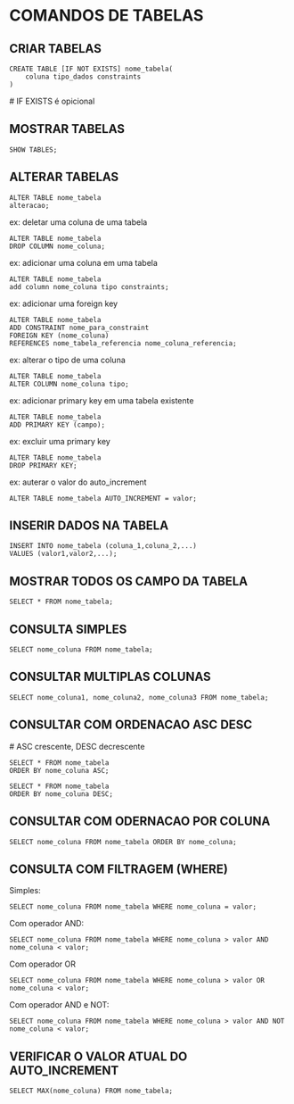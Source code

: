 # COMANDOS DE TABELAS

## CRIAR TABELAS

```
CREATE TABLE [IF NOT EXISTS] nome_tabela(
	coluna tipo_dados constraints
)
```

\# IF EXISTS é opicional


## MOSTRAR TABELAS

```
SHOW TABLES;
```

## ALTERAR TABELAS

```
ALTER TABLE nome_tabela
alteracao;
```

ex: deletar uma coluna de uma tabela

```
ALTER TABLE nome_tabela
DROP COLUMN nome_coluna;
```

ex: adicionar uma coluna em uma tabela

```
ALTER TABLE nome_tabela
add column nome_coluna tipo constraints;
```

ex: adicionar uma foreign key

```
ALTER TABLE nome_tabela
ADD CONSTRAINT nome_para_constraint
FOREIGN KEY (nome_coluna)
REFERENCES nome_tabela_referencia nome_coluna_referencia;
```

ex: alterar o tipo de uma coluna

```
ALTER TABLE nome_tabela
ALTER COLUMN nome_coluna tipo;
```

ex: adicionar primary key em uma tabela existente

```
ALTER TABLE nome_tabela
ADD PRIMARY KEY (campo);
```

ex: excluir uma primary key

```
ALTER TABLE nome_tabela
DROP PRIMARY KEY;
```

ex: auterar o valor do auto_increment

```
ALTER TABLE nome_tabela AUTO_INCREMENT = valor;
```

## INSERIR DADOS NA TABELA

```
INSERT INTO nome_tabela (coluna_1,coluna_2,...)
VALUES (valor1,valor2,...);
```

## MOSTRAR TODOS OS CAMPO DA TABELA

```
SELECT * FROM nome_tabela;
```

## CONSULTA SIMPLES

```
SELECT nome_coluna FROM nome_tabela;
```

## CONSULTAR MULTIPLAS COLUNAS

```
SELECT nome_coluna1, nome_coluna2, nome_coluna3 FROM nome_tabela;
```

## CONSULTAR COM ORDENACAO ASC DESC

\# ASC crescente, DESC decrescente

```
SELECT * FROM nome_tabela
ORDER BY nome_coluna ASC;
```

```
SELECT * FROM nome_tabela
ORDER BY nome_coluna DESC;
```

## CONSULTAR COM ODERNACAO POR COLUNA

```
SELECT nome_coluna FROM nome_tabela ORDER BY nome_coluna;
```

## CONSULTA COM FILTRAGEM (WHERE)

Simples:

```
SELECT nome_coluna FROM nome_tabela WHERE nome_coluna = valor;
```

Com operador AND:

```
SELECT nome_coluna FROM nome_tabela WHERE nome_coluna > valor AND nome_coluna < valor;
```

Com operador OR

```
SELECT nome_coluna FROM nome_tabela WHERE nome_coluna > valor OR nome_coluna < valor; 
```

Com operador AND e NOT:

```
SELECT nome_coluna FROM nome_tabela WHERE nome_coluna > valor AND NOT nome_coluna < valor;
```

## VERIFICAR O VALOR ATUAL DO AUTO_INCREMENT

```
SELECT MAX(nome_coluna) FROM nome_tabela;
```
